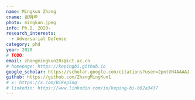 ```yaml
---
name: Mingkun Zhang
cname: 张明坤
photo: mingkun.jpeg
info: Ph.D. 2020-
research_interests:
  - Adversarial Defense
category: phd
year: 2020
# TODO:
email: zhangmingkun20z@ict.ac.cn
# homepage: https://kepingbi.github.io
google_scholar: https://scholar.google.com/citations?user=2pntVN4AAAAJ
github: https://github.com/ZhangMingKun1
# x: https://x.com/BiKeping
# linkedin: https://www.linkedin.com/in/keping-bi-b62a3437
---
```

